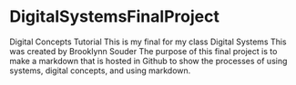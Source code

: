 # DigitalSystemsFinalProject
Digital Concepts Tutorial
This is my final for my class Digital Systems
This was created by Brooklynn Souder
The purpose of this final project is to make a markdown that is hosted in Github to show the processes of using systems, digital concepts, and using markdown.


